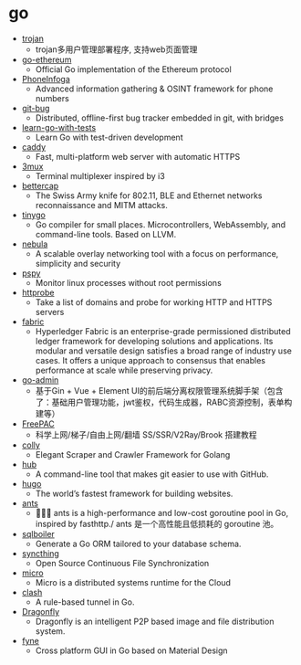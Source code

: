# go
- [trojan](https://github.com/Jrohy/trojan)
  - trojan多用户管理部署程序, 支持web页面管理
- [go-ethereum](https://github.com/ethereum/go-ethereum)
  - Official Go implementation of the Ethereum protocol
- [PhoneInfoga](https://github.com/sundowndev/PhoneInfoga)
  - Advanced information gathering & OSINT framework for phone numbers
- [git-bug](https://github.com/MichaelMure/git-bug)
  - Distributed, offline-first bug tracker embedded in git, with bridges
- [learn-go-with-tests](https://github.com/quii/learn-go-with-tests)
  - Learn Go with test-driven development
- [caddy](https://github.com/caddyserver/caddy)
  - Fast, multi-platform web server with automatic HTTPS
- [3mux](https://github.com/aaronjanse/3mux)
  - Terminal multiplexer inspired by i3
- [bettercap](https://github.com/bettercap/bettercap)
  - The Swiss Army knife for 802.11, BLE and Ethernet networks reconnaissance and MITM attacks.
- [tinygo](https://github.com/tinygo-org/tinygo)
  - Go compiler for small places. Microcontrollers, WebAssembly, and command-line tools. Based on LLVM.
- [nebula](https://github.com/slackhq/nebula)
  - A scalable overlay networking tool with a focus on performance, simplicity and security
- [pspy](https://github.com/DominicBreuker/pspy)
  - Monitor linux processes without root permissions
- [httprobe](https://github.com/tomnomnom/httprobe)
  - Take a list of domains and probe for working HTTP and HTTPS servers
- [fabric](https://github.com/hyperledger/fabric)
  - Hyperledger Fabric is an enterprise-grade permissioned distributed ledger framework for developing solutions and applications. Its modular and versatile design satisfies a broad range of industry use cases. It offers a unique approach to consensus that enables performance at scale while preserving privacy.
- [go-admin](https://github.com/wenjianzhang/go-admin)
  - 基于Gin + Vue + Element UI的前后端分离权限管理系统脚手架（包含了：基础用户管理功能，jwt鉴权，代码生成器，RABC资源控制，表单构建等）
- [FreePAC](https://github.com/xiaoming2028/FreePAC)
  - 科学上网/梯子/自由上网/翻墙 SS/SSR/V2Ray/Brook 搭建教程
- [colly](https://github.com/gocolly/colly)
  - Elegant Scraper and Crawler Framework for Golang
- [hub](https://github.com/github/hub)
  - A command-line tool that makes git easier to use with GitHub.
- [hugo](https://github.com/gohugoio/hugo)
  - The world’s fastest framework for building websites.
- [ants](https://github.com/panjf2000/ants)
  - 🐜🐜🐜 ants is a high-performance and low-cost goroutine pool in Go, inspired by fasthttp./ ants 是一个高性能且低损耗的 goroutine 池。
- [sqlboiler](https://github.com/volatiletech/sqlboiler)
  - Generate a Go ORM tailored to your database schema.
- [syncthing](https://github.com/syncthing/syncthing)
  - Open Source Continuous File Synchronization
- [micro](https://github.com/micro/micro)
  - Micro is a distributed systems runtime for the Cloud
- [clash](https://github.com/Dreamacro/clash)
  - A rule-based tunnel in Go.
- [Dragonfly](https://github.com/dragonflyoss/Dragonfly)
  - Dragonfly is an intelligent P2P based image and file distribution system.
- [fyne](https://github.com/fyne-io/fyne)
  - Cross platform GUI in Go based on Material Design

